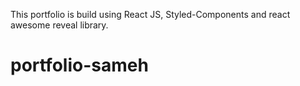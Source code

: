 This portfolio is build using React JS, Styled-Components and react awesome reveal library.
# portfolio-sameh
